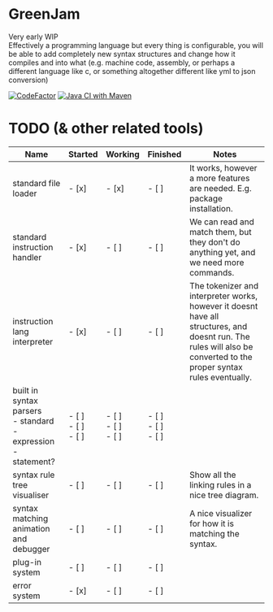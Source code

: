 # GreenJam
Very early WIP  
Effectively a programming language but every thing is configurable, you will be able to add completely new syntax structures and change how it compiles and into what (e.g. machine code, assembly, or perhaps a different language like c, or something
altogether different like yml to json conversion)

[![CodeFactor](https://www.codefactor.io/repository/github/greenjon902/greenjam/badge)](https://www.codefactor.io/repository/github/greenjon902/greenjam)
[![Java CI with Maven](https://github.com/GreenJon902/GreenJam/actions/workflows/maven.yml/badge.svg)](https://github.com/GreenJon902/GreenJam/actions/workflows/maven.yml)

# TODO (& other related tools)



| Name                                                                        | Started                   | Working                   | Finished                  | Notes                                                                                                                                                               |
|-----------------------------------------------------------------------------|---------------------------|---------------------------|---------------------------|---------------------------------------------------------------------------------------------------------------------------------------------------------------------|
| standard file loader                                                        | - [x]                     | - [x]                     | - [ ]                     | It works, however a more features are needed. E.g. package installation.                                                                                            |
| standard instruction handler                                                | - [x]                     | - [ ]                     | - [ ]                     | We can read and match them, but they don't do anything yet, and we need more commands.                                                                              |
| instruction lang interpreter                                                | - [x]                     | - [ ]                     | - [ ]                     | The tokenizer and interpreter works, however it doesnt have all structures, and doesnt run. The rules will also be converted to the proper syntax rules eventually. |
| built in syntax parsers<br/> - standard<br/> - expression<br/> - statement? | - [ ]<br/>- [ ]<br/>- [ ] | - [ ]<br/>- [ ]<br/>- [ ] | - [ ]<br/>- [ ]<br/>- [ ] |                                                                                                                                                                     |
| syntax rule tree visualiser                                                 | - [ ]                     | - [ ]                     | - [ ]                     | Show all the linking rules in a nice tree diagram.                                                                                                                  |
| syntax matching animation and debugger                                      | - [ ]                     | - [ ]                     | - [ ]                     | A nice visualizer for how it is matching the syntax.                                                                                                                |
| plug-in system                                                              | - [ ]                     | - [ ]                     | - [ ]                     |                                                                                                                                                                     |
| error system                                                                | - [x]                     | - [ ]                     | - [ ]                     |                                                                                                                                                                     |



